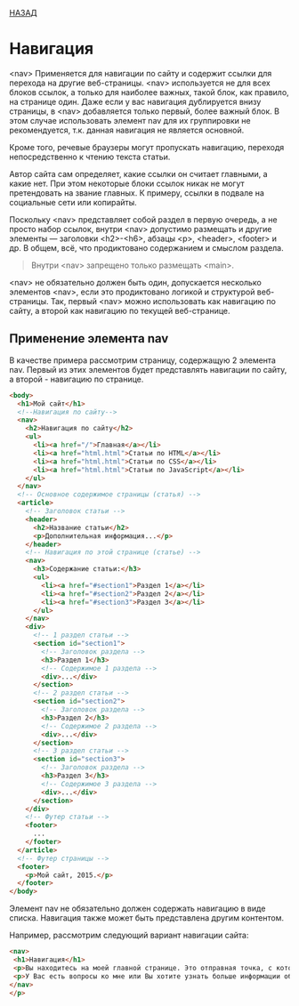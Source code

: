 [НАЗАД](../README.md)
# Навигация

\<nav\>
Применяется для навигации по сайту и содержит ссылки для перехода на другие веб-страницы. \<nav\> используется не для всех блоков ссылок, а только для наиболее важных, такой блок, как правило, на странице один. Даже если у вас навигация дублируется внизу страницы, в \<nav\> добавляется только первый, более важный блок. В этом случае использовать элемент nav для их группировки не рекомендуется, т.к. данная навигация не является основной.

Кроме того, речевые браузеры могут пропускать навигацию, переходя непосредственно к чтению текста статьи.

Автор сайта сам определяет, какие ссылки он считает главными, а какие нет. При этом некоторые блоки ссылок никак не могут претендовать на звание главных. К примеру, ссылки в подвале на социальные сети или копирайты.

Поскольку \<nav\> представляет собой раздел в первую очередь, а не просто набор ссылок, внутри \<nav\> допустимо размещать и другие элементы — заголовки \<h2\>-\<h6\>, абзацы \<p\>, \<header\>, \<footer\> и др. В общем, всё, что продиктовано содержанием и смыслом раздела.

> Внутри \<nav\> запрещено только размещать \<main\>.

\<nav\> не обязательно должен быть один, допускается несколько элементов \<nav\>, если это продиктовано логикой и структурой веб-страницы. Так, первый \<nav\> можно использовать как навигацию по сайту, а второй как навигацию по текущей веб-странице.

## Применение элемента nav
В качестве примера рассмотрим страницу, содержащую 2 элемента nav. Первый из этих элементов будет представлять навигации по сайту, а второй - навигацию по странице.
```html
<body>
  <h1>Мой сайт</h1>
  <!--Навигация по сайту-->
  <nav>
    <h2>Навигация по сайту</h2>
    <ul>
      <li><a href="/">Главная</a></li>
      <li><a href="html.html">Статьи по HTML</a></li>
      <li><a href="html.html">Статьи по CSS</a></li>
      <li><a href="html.html">Статьи по JavaScript</a></li>
    </ul>
  </nav>
  <!-- Основное содержимое страницы (статья) -->
  <article>
    <!-- Заголовок статьи -->
    <header>
      <h2>Название статьи</h2>
      <p>Дополнительная информация...</p>
    </header>
    <!-- Навигация по этой странице (статье) -->
    <nav>
      <h3>Содержание статьи:</h3>
      <ul>
        <li><a href="#section1">Раздел 1</a></li>
        <li><a href="#section2">Раздел 2</a></li>
        <li><a href="#section3">Раздел 3</a></li>
      </ul>
    </nav>
    <div>
      <!-- 1 раздел статьи -->
      <section id="section1">
        <!-- Заголовок раздела -->
        <h3>Раздел 1</h3>
        <!-- Содержимое 1 раздела -->
        <div>...</div>
      </section>
      <!-- 2 раздел статьи -->
      <section id="section2">
        <!-- Заголовок раздела -->
        <h3>Раздел 2</h3>
        <!-- Содержимое 2 раздела -->
        <div>...</div>
      </section>
      <!-- 3 раздел статьи -->
      <section id="section3">
        <!-- Заголовок раздела -->
        <h3>Раздел 3</h3>
        <!-- Содержимое 3 раздела -->
        <div>...</div>
      </section>
    </div>
    <!-- Футер статьи -->
    <footer>
      ...
    </footer>
  </article>
  <!-- Футер страницы -->
  <footer>
    <p>Мой сайт, 2015.</p>
  </footer>
</body>
```
Элемент nav не обязательно должен содержать навигацию в виде списка. Навигация также может быть представлена другим контентом.

Например, рассмотрим следующий вариант навигации сайта:
```html
<nav>
 <h1>Навигация</h1>
 <p>Вы находитесь на моей главной странице. Это отправная точка, с которой Вы можете путешествовать по моему ресурсу. Если Вы хотите познакомиться с моими записями, то переходите в <a href="blog">"Мой блог"</a>. Если Вам интересны проекты, над которыми я сейчас работаю, то переходите в <a href="laboratory">"Мою лабораторию</a>. А если Вы хотите увидеть мои разработки или  приобрести их, то переходите в раздел <a href="ready">"Готовые решения"</a>.</p>
 <p>У Вас есть вопросы ко мне или Вы хотите узнать больше информации об проектах, то посетите страницу <a href="about">"О блоге"</a>.</p>
</nav>
</p>
```